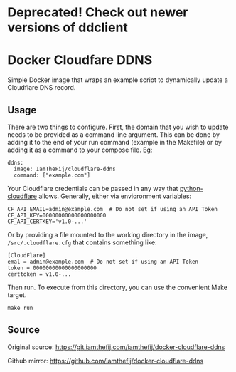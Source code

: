 # Deprecated! Check out newer versions of ddclient

# Docker Cloudfare DDNS

Simple Docker image that wraps an example script to dynamically update a Cloudflare DNS record.

## Usage

There are two things to configure. First, the domain that you wish to update needs to be provided as a command line argument. This can be done by adding it to the end of your run command (example in the Makefile) or by adding it as a command to your compose file. Eg:

    ddns:
      image: IamTheFij/cloudflare-ddns
      command: ["example.com"]

Your Cloudflare credentials can be passed in any way that [python-cloudflare](https://github.com/cloudflare/python-cloudflare) allows. Generally, either via envioronment variables:

    CF_API_EMAIL=admin@example.com  # Do not set if using an API Token
    CF_API_KEY=00000000000000000000
    CF_API_CERTKEY='v1.0-...'

Or by providing a file mounted to the working directory in the image, `/src/.cloudflare.cfg` that contains something like:

    [CloudFlare]
    emal = admin@example.com  # Do not set if using an API Token
    token = 00000000000000000000
    certtoken = v1.0-...

Then run. To execute from this directory, you can use the convenient Make target.

    make run

## Source

Original source: https://git.iamthefij.com/iamthefij/docker-cloudflare-ddns

Github mirror: https://github.com/iamthefij/docker-cloudflare-ddns